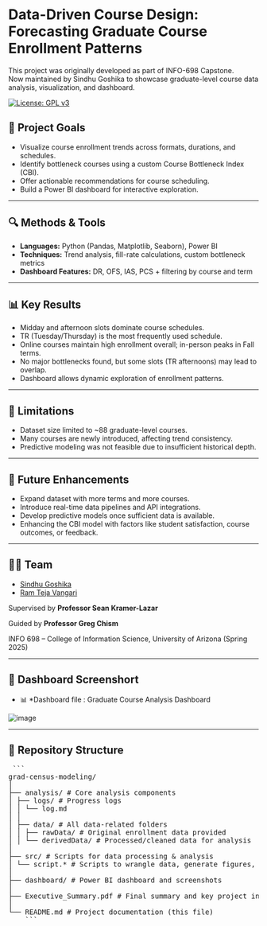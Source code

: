 # Data-Driven Course Design: Forecasting Graduate Course Enrollment Patterns

This project was originally developed as part of INFO-698 Capstone.  
Now maintained by Sindhu Goshika to showcase graduate-level course data analysis, visualization, and dashboard.

[![License: GPL v3](https://img.shields.io/badge/License-GPLv3-blue.svg)](https://www.gnu.org/licenses/gpl-3.0)


## 🧠 Project Goals

- Visualize course enrollment trends across formats, durations, and schedules.
- Identify bottleneck courses using a custom Course Bottleneck Index (CBI).
- Offer actionable recommendations for course scheduling.
- Build a Power BI dashboard for interactive exploration.

---

## 🔍 Methods & Tools

- **Languages:** Python (Pandas, Matplotlib, Seaborn), Power BI
- **Techniques:** Trend analysis, fill-rate calculations, custom bottleneck metrics
- **Dashboard Features:** DR, OFS, IAS, PCS + filtering by course and term

---

## 📊 Key Results

- Midday and afternoon slots dominate course schedules.
- TR (Tuesday/Thursday) is the most frequently used schedule.
- Online courses maintain high enrollment overall; in-person peaks in Fall terms.
- No major bottlenecks found, but some slots (TR afternoons) may lead to overlap.
- Dashboard allows dynamic exploration of enrollment patterns.

---

## 🚧 Limitations

- Dataset size limited to ~88 graduate-level courses.
- Many courses are newly introduced, affecting trend consistency.
- Predictive modeling was not feasible due to insufficient historical depth.

---

## 🔮 Future Enhancements

- Expand dataset with more terms and more courses.
- Introduce real-time data pipelines and API integrations.
- Develop predictive models once sufficient data is available.
- Enhancing the CBI model with factors like student satisfaction, course outcomes, or feedback.

---

## 👩‍💻 Team

- [Sindhu Goshika](https://github.com/sindhugoshika)
- [Ram Teja Vangari](https://github.com/Ramtejavangari)

Supervised by **Professor Sean Kramer-Lazar** 

Guided by **Professor Greg Chism**

INFO 698 – College of Information Science, University of Arizona (Spring 2025)

---

## 🔗 Dashboard Screenshort

- 📊 *Dashboard file : Graduate Course Analysis Dashboard

  
![image](https://github.com/user-attachments/assets/5a8dcda6-fe23-46b1-bc6d-bdca74218a66)



--- 

## 📁 Repository Structure
<pre> ```
grad-census-modeling/
│
├── analysis/ # Core analysis components
│ ├── logs/ # Progress logs 
│ │ └── log.md
│ │
│ ├── data/ # All data-related folders
│ │ ├── rawData/ # Original enrollment data provided
│ │ └── derivedData/ # Processed/cleaned data for analysis
│
├── src/ # Scripts for data processing & analysis
│ └── script.* # Scripts to wrangle data, generate figures, compute metrics
│
├── dashboard/ # Power BI dashboard and screenshots
│
├── Executive_Summary.pdf # Final summary and key project insights
│
└── README.md # Project documentation (this file)
    ``` </pre>

        




